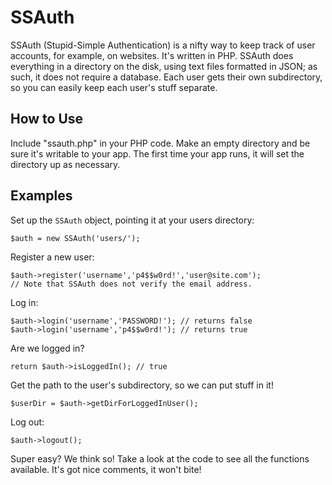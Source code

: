 # SSAuth

SSAuth (Stupid-Simple Authentication) is a nifty way to keep track of
user accounts, for example, on websites. It's written in PHP. SSAuth
does everything in a directory on the disk, using text files formatted
in JSON; as such, it does not require a database. Each user gets their
own subdirectory, so you can easily keep each user's stuff separate.

## How to Use
Include "ssauth.php" in your PHP code. Make an empty directory and be
sure it's writable to your app. The first time your app runs, it will
set the directory up as necessary.

## Examples
Set up the `SSAuth` object, pointing it at your users directory:

    $auth = new SSAuth('users/');

Register a new user:

    $auth->register('username','p4$$w0rd!','user@site.com');
    // Note that SSAuth does not verify the email address.

Log in:

    $auth->login('username','PASSWORD!'); // returns false
    $auth->login('username','p4$$w0rd!'); // returns true

Are we logged in?

    return $auth->isLoggedIn(); // true

Get the path to the user's subdirectory, so we can put stuff in it!

    $userDir = $auth->getDirForLoggedInUser();

Log out:

    $auth->logout();

Super easy? We think so! Take a look at the code to see all the
functions available. It's got nice comments, it won't bite!
